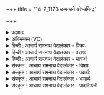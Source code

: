 +++
title = "14-2_1173 यन्मन्यसे वरेण्यमिन्द्र"

+++
<details><summary>पदपाठः</summary>

य꣢त्। म꣡न्य꣢꣯से। व꣡रे꣢꣯ण्यम्। इ꣡न्द्र꣢꣯। द्यु꣣क्ष꣢म्। द्यु꣣। क्ष꣢म्। तत्। आ। भ꣣र। विद्या꣡म꣢। त꣡स्य꣢꣯। ते꣣। वय꣢म्। अ꣡कू꣢꣯पारस्य। दावनः। ११७३।
</details>

<details><summary>अधिमन्त्रम् (VC)</summary>

- इन्द्रः
- अत्रिर्भौमः
- अनुष्टुप्
- गान्धारः
</details>

<details><summary>हिन्दी : आचार्य रामनाथ वेदालंकार - विषयः</summary>

अगले मन्त्र में फिर परमेश्वर और आचार्य का विषय है।
</details>

<details><summary>हिन्दी : आचार्य रामनाथ वेदालंकार - पदार्थः</summary>

पदार्थान्वय -  हे(इन्द्र)परमैश्वर्यवान् जगदीश्वर वा आचार्य! (यत्)जिसे,आप(वरेण्यम्)ग्रहण करने योग्य(मन्यसे)मानते हो, (तत्)उस(द्युक्षम्)धर्म और विद्या के प्रकाश के निवासक अपने दान को(आ भर)हमें प्राप्त कराओ।(ते)आपके(अकूपारस्य)जिसका भरना या संग्रह करना बुरा नहीं है,ऐसे(तस्य)उस(दावनः)दान को(वयम्)हम(विद्याम)पा लेवें ॥२॥
</details>

<details><summary>हिन्दी : आचार्य रामनाथ वेदालंकार - भावार्थः</summary>

भावार्थ -  परमेश्वर और आचार्य का जो सद्गुण,विद्या,धर्म,सदाचार आदि का दान है,उसे पाकर हम अपने आपको उन्नत करें ॥२॥
</details>

<details><summary>संस्कृत : आचार्य रामनाथ वेदालंकार - विषयः</summary>

अथ पुनः परमेश्वराचार्ययोर्विषयमाह।
</details>

<details><summary>संस्कृत : आचार्य रामनाथ वेदालंकार - पदार्थः</summary>

पदार्थान्वय -  हे(इन्द्र)परमैश्वर्यवन् जगदीश्वर आचार्य वा! (यत्)यत् त्वम्(वरेण्यम्)वरितुं ग्रहीतुमर्हम्(मन्यसे)जानासि(तत् द्युक्षम्)धर्मविद्याप्रकाशनिवासकं स्वकीयं दानम्।[द्यां प्रकाशं क्षाययति निवासयति यत् तादृशम्।] (आ भर)अस्मान् प्रापय।(ते)तव(अकूपारस्य)अकुत्सितः पारः पूरणं संग्रहः यस्य तादृशस्य(तस्य दावनः)दानस्य।[द्वितीयार्थे षष्ठी।] (वयम्)त्वदुपासकाः(विद्याम)लभेमहि।[‘विद्याम तस्य ते वयमकुपरणस्य दानस्य’इति निरुक्तम्। ४।१८]॥२॥२
</details>

<details><summary>संस्कृत : आचार्य रामनाथ वेदालंकार - भावार्थः</summary>

भावार्थ -  परमेश्वरस्याचार्यस्य च यत् सद्गुणविद्याधर्मसदाचारादिदानमस्ति तत् प्राप्य वयं स्वात्मानमुन्नयेम ॥२॥
</details>

<details><summary>संस्कृत : आचार्य रामनाथ वेदालंकार - पादटिप्पनी</summary>

टिप्पनी -   १. ऋ० ५।३९।२, ‘दा॒वने॑’ इति पाठः। २. ऋग्भाष्ये दयानन्दर्षिर्मन्त्रमिमं विद्वत्पक्षे व्याख्यातवान्।
</details>